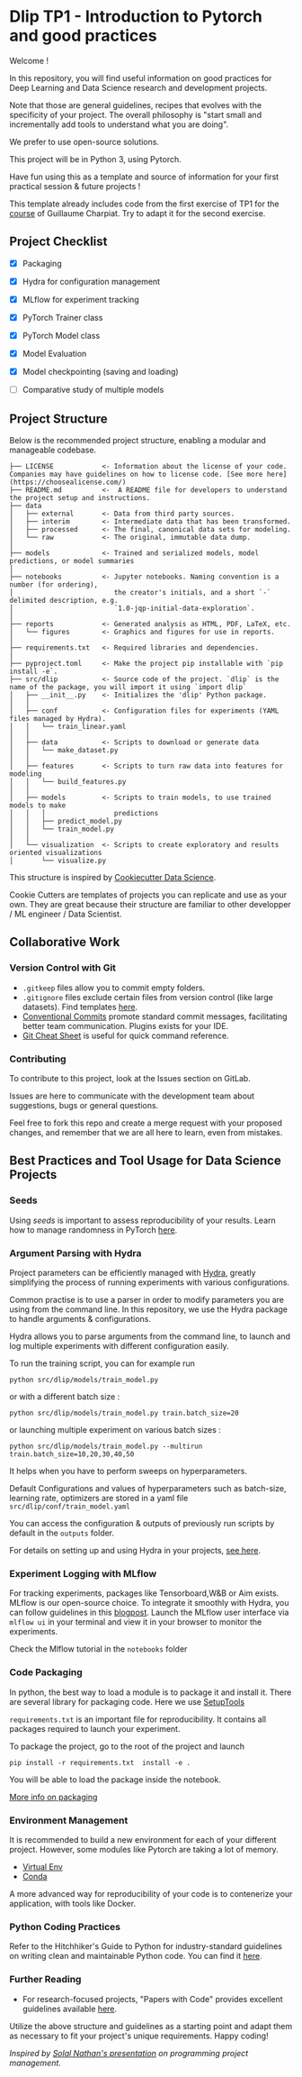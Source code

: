 # Dlip TP1 - Introduction to Pytorch and good practices
Welcome !

In this repository, you will find useful information on good practices for Deep Learning and Data Science research and development projects.

Note that those are general guidelines, recipes that evolves with the specificity of your project. The overall philosophy is "start small and incrementally add tools to understand what you are doing".

We prefer to use open-source solutions. 

This project will be in Python 3, using Pytorch. 

Have fun using this as a template and source of information for your first practical session & future projects !

This template already includes code from the first exercise of TP1 for the [course](https://www.lri.fr/~gcharpia/deeppractice/index_2024.html) of Guillaume Charpiat. Try to adapt it for the second exercise.

## Project Checklist

- [x] Packaging
- [x] Hydra for configuration management
- [x] MLflow for experiment tracking
- [x] PyTorch Trainer class
- [x] PyTorch Model class
- [x] Model Evaluation
- [x] Model checkpointing (saving and loading)
- [ ] Comparative study of multiple models


## Project Structure

Below is the recommended project structure, enabling a modular and manageable codebase.

```
├── LICENSE            <- Information about the license of your code. Companies may have guidelines on how to license code. [See more here](https://choosealicense.com/)
├── README.md          <-  A README file for developers to understand the project setup and instructions.
├── data
│   ├── external       <- Data from third party sources.
│   ├── interim        <- Intermediate data that has been transformed.
│   ├── processed      <- The final, canonical data sets for modeling.
│   └── raw            <- The original, immutable data dump.
│
├── models             <- Trained and serialized models, model predictions, or model summaries
│
├── notebooks          <- Jupyter notebooks. Naming convention is a number (for ordering),
│                         the creator's initials, and a short `-` delimited description, e.g.
│                         `1.0-jqp-initial-data-exploration`.
│
├── reports            <- Generated analysis as HTML, PDF, LaTeX, etc.
│   └── figures        <- Graphics and figures for use in reports.
│ 
├── requirements.txt   <- Required libraries and dependencies. 
│
├── pyproject.toml     <- Make the project pip installable with `pip install -e`.
├── src/dlip           <- Source code of the project. `dlip` is the name of the package, you will import it using `import dlip`
│   ├── __init__.py    <- Initializes the 'dlip' Python package.
│   │
│   ├── conf           <- Configuration files for experiments (YAML files managed by Hydra).
│   │   └── train_linear.yaml
│   │
│   ├── data           <- Scripts to download or generate data
│   │   └── make_dataset.py
│   │
│   ├── features       <- Scripts to turn raw data into features for modeling
│   │   └── build_features.py
│   │
│   ├── models         <- Scripts to train models, to use trained models to make
│   │   │                 predictions
│   │   ├── predict_model.py
│   │   └── train_model.py
│   │
│   └── visualization  <- Scripts to create exploratory and results oriented visualizations
│       └── visualize.py

```

This structure is inspired by [Cookiecutter Data Science](https://drivendata.github.io/cookiecutter-data-science/).

 Cookie Cutters are templates of projects you can replicate and use as your own. They are great because their structure are familiar to other developper / ML engineer / Data Scientist. 

## Collaborative Work

### Version Control with Git
- `.gitkeep` files allow you to commit empty folders.
- `.gitignore` files exclude certain files from version control (like large datasets). Find templates [here](https://github.com/github/gitignore).
- [Conventional Commits](https://www.conventionalcommits.org/en/v1.0.0/) promote standard commit messages, facilitating better team communication. Plugins exists for your IDE. 
- [Git Cheat Sheet](https://training.github.com/downloads/github-git-cheat-sheet.pdf) is useful for quick command reference.

### Contributing
To contribute to this project, look at the Issues section on GitLab.

Issues are here to communicate with the development team about suggestions, bugs or general questions. 

Feel free to fork this repo and create a merge request with your proposed changes, and remember that we are all here to learn, even from mistakes.

## Best Practices and Tool Usage for Data Science Projects

### Seeds 

Using *seeds* is important to assess reproducibility of your results. Learn how to manage randomness in PyTorch [here](https://pytorch.org/docs/stable/notes/randomness.html).

### Argument Parsing with Hydra

Project parameters can be efficiently managed with [Hydra](https://hydra.cc/docs/intro/), greatly simplifying the process of running experiments with various configurations.

Common practise is to use a parser in order to modify parameters you are using from the command line. In this repository, we use the Hydra package to handle arguments & configurations.

Hydra allows you to parse arguments from the command line, to launch and log multiple experiments with different configuration easily. 

To run the training script, you can for example run 

```python src/dlip/models/train_model.py```

or with a different batch size :

```python src/dlip/models/train_model.py train.batch_size=20```

or launching multiple experiment on various batch sizes :

```python src/dlip/models/train_model.py --multirun train.batch_size=10,20,30,40,50```

It helps when you have to perform sweeps on hyperparameters. 

Default Configurations and values of hyperparameters such as batch-size, learning rate, optimizers are stored in a yaml file ```src/dlip/conf/train_model.yaml```

You can access the configuration & outputs of previously run scripts by default in the ```outputs``` folder.

For details on setting up and using Hydra in your projects, [see here](https://towardsdatascience.com/complete-tutorial-on-how-to-use-hydra-in-machine-learning-projects-1c00efcc5b9b).


### Experiment Logging with MLflow
For tracking experiments, packages like Tensorboard,W&B or Aim exists.  MLflow is our open-source choice. To integrate it smoothly with Hydra, you can follow guidelines in this [blogpost](https://medium.com/optuna/easy-hyperparameter-management-with-hydra-mlflow-and-optuna-783730700e7d). Launch the MLflow user interface via `mlflow ui` in your terminal and view it in your browser to monitor the experiments.

Check the Mlflow tutorial in the `notebooks` folder

### Code Packaging 

In python, the best way to load a module is to package it and install it.  There are several library for packaging code. Here we use [SetupTools](https://setuptools.pypa.io/en/latest/userguide/quickstart.html)

`requirements.txt` is an important file for reproducibility. It contains all packages required to launch your experiment. 

To package the project,  go to the root of the project and launch

```pip install -r requirements.txt  install -e . ```

You will be able to load the package inside the notebook. 

[More info on packaging](https://packaging.python.org/en/latest/)


### Environment Management
It is recommended to build a new environment for each of your different project. 
However, some modules like Pytorch are taking a lot of memory. 

 - [Virtual Env](https://realpython.com/python-virtual-environments-a-primer/)
 - [Conda](https://www.anaconda.com/download/)

 A more advanced way for reproducibility of your code is to contenerize your application, with tools like Docker. 


### Python Coding Practices
Refer to the Hitchhiker's Guide to Python for industry-standard guidelines on writing clean and maintainable Python code. You can find it [here](https://docs.python-guide.org/).

### Further Reading
- For research-focused projects, "Papers with Code" provides excellent guidelines available [here](https://github.com/paperswithcode/releasing-research-code).

Utilize the above structure and guidelines as a starting point and adapt them as necessary to fit your project's unique requirements. Happy coding!

*Inspired by [Solal Nathan's presentation](https://hebergement.universite-paris-saclay.fr/sepag/2023_05_24_Programming_Project_Management.pdf) on programming project management.*
